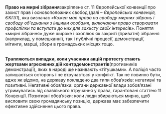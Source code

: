 <p><strong>Право на мирні зібрання</strong>закріплене ст. 11 Європейської конвенції про захист прав і основоположних свобод (далі &ndash;&nbsp;<em>Європейська конвенція, ЄКПЛ</em>), яка визначає&nbsp;<em>&laquo;Кожен має право на свободу мирних зібрань і свободу об'єднання з іншими особами, включаючи право створювати профспілки та вступати до них для захисту своїх інтересів&raquo;.</em>&nbsp;Поняття &laquo;мирні зібрання&raquo; дуже широке і охоплює як закриті (приватні) зібрання (наприклад, у помешканні), так і публічні процесії, демонстрації, мітинги, марші, збори в громадських місцях тощо.</p>
<p><br /> <strong>Трапляються випадки, коли учасники акцій протесту стають жертвами агресивних дій контрдемонстрантів</strong>(противників демонстрації), яких в народі ще називають &laquo;тітушками&raquo;. А поліція часто залишається осторонь і не втручається у конфлікт. Так не повинно бути, адже як відомо, на державу покладено два типи обов&rsquo;язків: негативні та позитивні. Негативні обов&rsquo;язки: органи державної влади зобов&rsquo;язані утримуватись від свавільного втручання у права, гарантовані статтею 11 Конвенції. Позитивні обов&rsquo;язки: коли люди збираються мирно, щоб висловити свою громадянську позицію, держава має забезпечити ефективне здійснення цього права.</p>